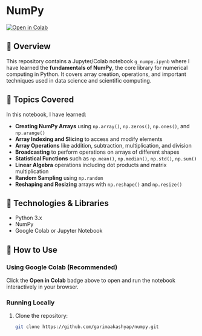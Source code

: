 # NumPy

[![Open in Colab](https://colab.research.google.com/assets/colab-badge.svg)](https://colab.research.google.com/github/garimaakashyap/numpy/blob/main/g_numpy.ipynb)

## 📘 Overview

This repository contains a Jupyter/Colab notebook `g_numpy.ipynb` where I have learned the **fundamentals of NumPy**, the core library for numerical computing in Python. It covers array creation, operations, and important techniques used in data science and scientific computing.

## 🧩 Topics Covered

In this notebook, I have learned:

- **Creating NumPy Arrays** using `np.array()`, `np.zeros()`, `np.ones()`, and `np.arange()`
- **Array Indexing and Slicing** to access and modify elements
- **Array Operations** like addition, subtraction, multiplication, and division
- **Broadcasting** to perform operations on arrays of different shapes
- **Statistical Functions** such as `np.mean()`, `np.median()`, `np.std()`, `np.sum()`
- **Linear Algebra** operations including dot products and matrix multiplication
- **Random Sampling** using `np.random`
- **Reshaping and Resizing** arrays with `np.reshape()` and `np.resize()`

## 🧰 Technologies & Libraries

- Python 3.x  
- NumPy  
- Google Colab or Jupyter Notebook  

## 🚀 How to Use

### Using Google Colab (Recommended)

Click the **Open in Colab** badge above to open and run the notebook interactively in your browser.

### Running Locally

1. Clone the repository:
   ```bash
   git clone https://github.com/garimaakashyap/numpy.git
